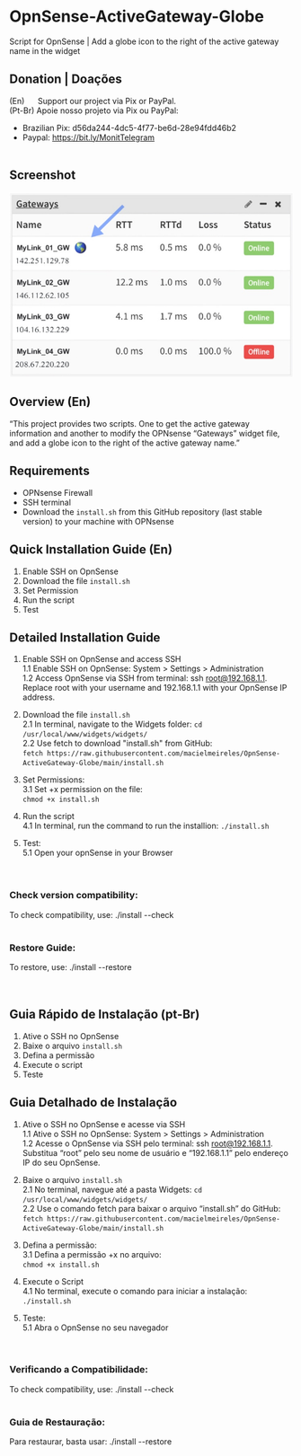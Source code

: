 # OpnSense-ActiveGateway-Globe
Script for OpnSense | Add a globe icon to the right of the active gateway name in the widget


## Donation | Doações
(En)      Support our project via Pix or PayPal. <br />
(Pt-Br) Apoie nosso projeto via Pix ou PayPal: <br />

- Brazilian Pix: d56da244-4dc5-4f77-be6d-28e94fdd46b2 <br />
- Paypal:  https://bit.ly/MonitTelegram <br /><br />

## Screenshot
![Screenshot](https://github.com/macielmeireles/OpnSense-ActiveGateway-Globe/blob/main/screenshot.jpg)


## Overview (En)
“This project provides two scripts. One to get the active gateway information and another to modify the OPNsense “Gateways” widget file, and add a globe icon to the right of the active gateway name.”


## Requirements
- OPNsense Firewall
- SSH terminal
- Download the `install.sh` from this GitHub repository (last stable version) to your machine with OPNsense



## Quick Installation Guide (En)
1. Enable SSH on OpnSense
2. Download the file `install.sh`
3. Set Permission
4. Run the script
5. Test


## Detailed Installation Guide 

1. Enable SSH on OpnSense and access SSH<br />
   1.1 Enable SSH on OpnSense: System > Settings > Administration <br />
   1.2 Access OpnSense via SSH from terminal: ssh root@192.168.1.1. Replace root with your username and 192.168.1.1 with your OpnSense IP address.<br />

2. Download the file `install.sh` <br />
   2.1 In terminal, navigate to the Widgets folder: `cd /usr/local/www/widgets/widgets/`<br />
   2.2 Use fetch to download "install.sh" from GitHub:<br /> 
    `fetch https://raw.githubusercontent.com/macielmeireles/OpnSense-ActiveGateway-Globe/main/install.sh`<br />

3. Set Permissions:<br />
   3.1 Set +x permission on the file:<br /> `chmod +x install.sh`<br />

4. Run the script  <br />
   4.1 In terminal, run the command to run the installion: `./install.sh`<br />

5. Test:<br />
   5.1 Open your opnSense in your Browser<br /><br /><br />
   

### Check version compatibility:
   To check compatibility, use: ./install --check <br /><br />

### Restore Guide:
   To restore, use: ./install --restore <br /><br /><br />




## Guia Rápido de Instalação (pt-Br)
1. Ative o SSH no OpnSense
2. Baixe o arquivo `install.sh`
3. Defina a permissão
4. Execute o script
5. Teste


## Guia Detalhado de Instalação 

1. Ative o SSH no OpnSense e acesse via SSH<br />
   1.1 Ative o SSH no OpnSense: System > Settings > Administration <br />
   1.2 Acesse o OpnSense via SSH pelo terminal: ssh root@192.168.1.1. Substitua “root” pelo seu nome de usuário e “192.168.1.1” pelo endereço IP do seu OpnSense.<br />

2. Baixe o arquivo `install.sh` <br />
   2.1 No terminal, navegue até a pasta Widgets: `cd /usr/local/www/widgets/widgets/`<br />
   2.2 Use o comando fetch para baixar o arquivo “install.sh” do GitHub: <br /> 
    `fetch https://raw.githubusercontent.com/macielmeireles/OpnSense-ActiveGateway-Globe/main/install.sh`<br />

3. Defina a permissão: <br />
   3.1 Defina a permissão +x no arquivo:<br /> `chmod +x install.sh`<br />

4. Execute o Script  <br />
   4.1 No terminal, execute o comando para iniciar a instalação: `./install.sh`<br />

5. Teste:<br />
   5.1 Abra o OpnSense no seu navegador <br /><br /><br />



### Verificando a Compatibilidade: 
   To check compatibility, use: ./install --check <br /><br />

### Guia de Restauração:
   Para restaurar, basta usar: ./install --restore <br /> 
